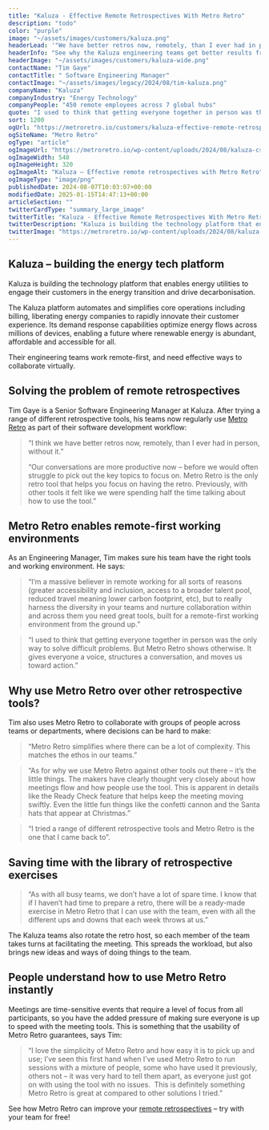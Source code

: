 ```yaml
---
title: "Kaluza - Effective Remote Retrospectives With Metro Retro"
description: "todo"
color: "purple"
image: "~/assets/images/customers/kaluza.png"
headerLead: '"We have better retros now, remotely, than I ever had in person."'
headerInfo: "See why the Kaluza engineering teams get better results from their retrospectives using Metro Retro."
headerImage: "~/assets/images/customers/kaluza-wide.png"
contactName: "Tim Gaye"
contactTitle: " Software Engineering Manager"
contactImage: "~/assets/images/legacy/2024/08/tim-kaluza.png"
companyName: "Kaluza"
companyIndustry: "Energy Technology"
companyPeople: "450 remote employees across 7 global hubs"
quote: "I used to think that getting everyone together in person was the only way to solve difficult problems. But Metro Retro shows otherwise. It gives everyone a voice, structures a conversation, and moves us toward action."
sort: 1200
ogUrl: "https://metroretro.io/customers/kaluza-effective-remote-retrospectives-with-metro-retro"
ogSiteName: "Metro Retro"
ogType: "article"
ogImageUrl: "https://metroretro.io/wp-content/uploads/2024/08/kaluza-cs.png"
ogImageWidth: 540
ogImageHeight: 320
ogImageAlt: "Kaluza – Effective remote retrospectives with Metro Retro"
ogImageType: "image/png"
publishedDate: 2024-08-07T10:03:07+00:00
modifiedDate: 2025-01-15T14:47:13+00:00
articleSection: ""
twitterCardType: "summary_large_image"
twitterTitle: "Kaluza - Effective Remote Retrospectives With Metro Retro | Metro Retro"
twitterDescription: "Kaluza is building the technology platform that enables energy utilities to engage their customers in the energy transition and drive decarbonisation."
twitterImage: "https://metroretro.io/wp-content/uploads/2024/08/kaluza-cs.png"
---
```


## Kaluza – building the energy tech platform

Kaluza is building the technology platform that enables energy utilities to engage their customers in the energy transition and drive decarbonisation.

The Kaluza platform automates and simplifies core operations including billing, liberating energy companies to rapidly innovate their customer experience. Its demand response capabilities optimize energy flows across millions of devices, enabling a future where renewable energy is abundant, affordable and accessible for all.

Their engineering teams work remote-first, and need effective ways to collaborate virtually.

## Solving the problem of remote retrospectives

Tim Gaye is a Senior Software Engineering Manager at Kaluza. After trying a range of different retrospective tools, his teams now regularly use [Metro Retro](https://metroretro.io/) as part of their software development workflow:

> “I think we have better retros now, remotely, than I ever had in person, without it.”
>
> “Our conversations are more productive now – before we would often struggle to pick out the key topics to focus on. Metro Retro is the only retro tool that helps you focus on having the retro. Previously, with other tools it felt like we were spending half the time talking about how to use the tool.”

## Metro Retro enables remote-first working environments

As an Engineering Manager, Tim makes sure his team have the right tools and working environment. He says:

> “I’m a massive believer in remote working for all sorts of reasons (greater accessibility and inclusion, access to a broader talent pool, reduced travel meaning lower carbon footprint, etc), but to really harness the diversity in your teams and nurture collaboration within and across them you need great tools, built for a remote-first working environment from the ground up.”

> “I used to think that getting everyone together in person was the only way to solve difficult problems. But Metro Retro shows otherwise. It gives everyone a voice, structures a conversation, and moves us toward action.”

## Why use Metro Retro over other retrospective tools?

Tim also uses Metro Retro to collaborate with groups of people across teams or departments, where decisions can be hard to make:

> “Metro Retro simplifies where there can be a lot of complexity. This matches the ethos in our teams.”

> “As for why we use Metro Retro against other tools out there – it’s the little things. The makers have clearly thought very closely about how meetings flow and how people use the tool. This is apparent in details like the Ready Check feature that helps keep the meeting moving swiftly. Even the little fun things like the confetti cannon and the Santa hats that appear at Christmas.”

> “I tried a range of different retrospective tools and Metro Retro is the one that I came back to”.

## Saving time with the library of retrospective exercises

> “As with all busy teams, we don’t have a lot of spare time. I know that if I haven’t had time to prepare a retro, there will be a ready-made exercise in Metro Retro that I can use with the team, even with all the different ups and downs that each week throws at us.”

The Kaluza teams also rotate the retro host, so each member of the team takes turns at facilitating the meeting. This spreads the workload, but also brings new ideas and ways of doing things to the team.

## People understand how to use Metro Retro instantly

Meetings are time-sensitive events that require a level of focus from all participants, so you have the added pressure of making sure everyone is up to speed with the meeting tools. This is something that the usability of Metro Retro guarantees, says Tim:

> “I love the simplicity of Metro Retro and how easy it is to pick up and use; I’ve seen this first hand when I’ve used Metro Retro to run sessions with a mixture of people, some who have used it previously, others not – it was very hard to tell them apart, as everyone just got on with using the tool with no issues.  This is definitely something Metro Retro is great at compared to other solutions I tried.”

See how Metro Retro can improve your [remote retrospectives](/agile-retrospectives) – try with your team for free!

